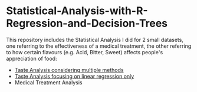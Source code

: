 # Statistical-Analysis-with-R-Regression-and-Decision-Trees
This repository includes the Statistical Analysis I did for 2 small datasets, one referring to the effectiveness of a medical treatment, the other referring to how certain flavours (e.g. Acid, Bitter, Sweet) affects people's appreciation of food:

  - [Taste Analysis considering multiple methods](https://github.com/asonnellini/Statistical-Analysis-with-R-Regression-and-Decision-Trees/blob/main/Taste-Analysis/Regression-cart/exercise-C2-multiple-methods-assignment-ASML_v2.md)
  -  [Taste Analysis focusing on linear regression only]()
  - Medical Treatment Analysis
